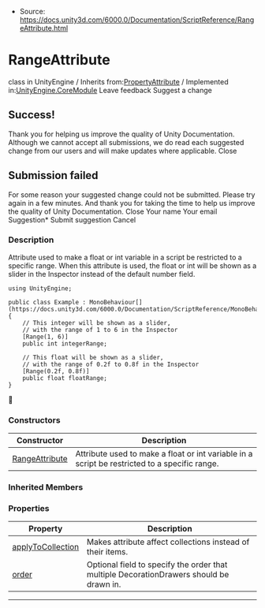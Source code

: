 * Source: https://docs.unity3d.com/6000.0/Documentation/ScriptReference/RangeAttribute.html

# RangeAttribute
class in UnityEngine
/
Inherits from:[PropertyAttribute](https://docs.unity3d.com/6000.0/Documentation/ScriptReference/PropertyAttribute.html)
/
Implemented in:[UnityEngine.CoreModule](https://docs.unity3d.com/6000.0/Documentation/ScriptReference/UnityEngine.CoreModule.html)
Leave feedback
Suggest a change
## Success!
Thank you for helping us improve the quality of Unity Documentation. Although we cannot accept all submissions, we do read each suggested change from our users and will make updates where applicable.
Close
## Submission failed
For some reason your suggested change could not be submitted. Please <a>try again</a> in a few minutes. And thank you for taking the time to help us improve the quality of Unity Documentation.
Close
Your name Your email Suggestion* Submit suggestion
Cancel
### Description
Attribute used to make a float or int variable in a script be restricted to a specific range.
When this attribute is used, the float or int will be shown as a slider in the Inspector instead of the default number field.
```
using UnityEngine;  
  
public class Example : MonoBehaviour[](https://docs.unity3d.com/6000.0/Documentation/ScriptReference/MonoBehaviour.html)
{
    // This integer will be shown as a slider,
    // with the range of 1 to 6 in the Inspector
    [Range(1, 6)]
    public int integerRange;  
  
    // This float will be shown as a slider,
    // with the range of 0.2f to 0.8f in the Inspector
    [Range(0.2f, 0.8f)]
    public float floatRange;
}

```

### Constructors
Constructor | Description  
---|---  
[RangeAttribute](https://docs.unity3d.com/6000.0/Documentation/ScriptReference/RangeAttribute-ctor.html) | Attribute used to make a float or int variable in a script be restricted to a specific range.  
### Inherited Members
### Properties
Property | Description  
---|---  
[applyToCollection](https://docs.unity3d.com/6000.0/Documentation/ScriptReference/PropertyAttribute-applyToCollection.html) | Makes attribute affect collections instead of their items.  
[order](https://docs.unity3d.com/6000.0/Documentation/ScriptReference/PropertyAttribute-order.html) | Optional field to specify the order that multiple DecorationDrawers should be drawn in.  
* * *

